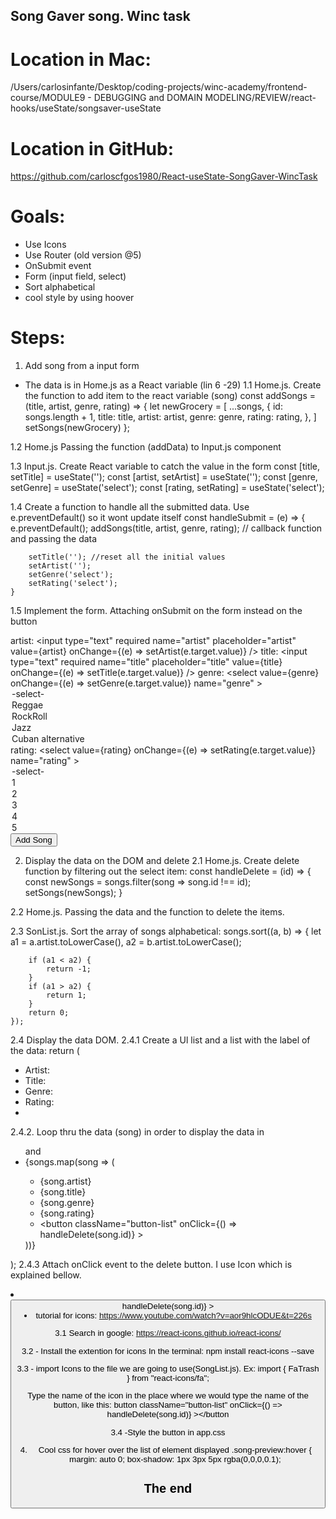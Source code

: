 ## Song Gaver song. Winc task

# Location in Mac:
/Users/carlosinfante/Desktop/coding-projects/winc-academy/frontend-course/MODULE9 - DEBUGGING and DOMAIN MODELING/REVIEW/react-hooks/useState/songsaver-useState

# Location in GitHub:
https://github.com/carloscfgos1980/React-useState-SongGaver-WincTask

# Goals:

- Use Icons
- Use Router (old version @5)
- OnSubmit event
- Form (input field, select)
- Sort alphabetical
- cool style by using hoover


# Steps:
1. Add song from a input form
* The data is in Home.js as a React variable (lin 6 -29)
1.1 Home.js. Create the function to add item to the react variable (song)
    const addSongs = (title, artist, genre, rating) => {
        let newGrocery = [
            ...songs,
            {
                id: songs.length + 1,
                title: title,
                artist: artist,
                genre: genre,
                rating: rating,
            },
        ]
        setSongs(newGrocery)
    };

1.2 Home.js Passing the function (addData) to Input.js component
            <Inputs addSongs={addSongs} />

1.3 Input.js. Create React variable to catch the value in the form
    const [title, setTitle] = useState('');
    const [artist, setArtist] = useState('');
    const [genre, setGenre] = useState('select');
    const [rating, setRating] = useState('select');

1.4 Create a function to handle all the submitted data. Use e.preventDefault() so it wont update itself
    const handleSubmit = (e) => {
        e.preventDefault();
        addSongs(title, artist, genre, rating); // callback function and passing the data

        setTitle(''); //reset all the initial values
        setArtist('');
        setGenre('select');
        setRating('select');
    }

1.5 Implement the form. Attaching onSubmit on the form instead on the button
            <form onSubmit={handleSubmit}>
                <label>artist:</label>
                <input
                    type="text"
                    required
                    name="artist"
                    placeholder="artist"
                    value={artist}
                    onChange={(e) => setArtist(e.target.value)}
                />
                <label>title:</label>
                <input
                    type="text"
                    required
                    name="title"
                    placeholder="title"
                    value={title}
                    onChange={(e) => setTitle(e.target.value)}
                />
                <label>genre:</label>
                <select
                    value={genre}
                    onChange={(e) => setGenre(e.target.value)}
                    name="genre"
                >   <option value="select">-select-</option>
                    <option value="Reggae">Reggae</option>
                    <option value="RockRoll">RockRoll</option>
                    <option value="jazz">Jazz</option>
                    <option value="Cuban alternative">Cuban alternative</option>
                </select>
                <label>rating:</label>
                <select
                    value={rating}
                    onChange={(e) => setRating(e.target.value)}
                    name="rating"
                >   <option value="select">-select-</option>
                    <option value="1">1</option>
                    <option value="2">2</option>
                    <option value="3">3</option>
                    <option value="4">4</option>
                    <option value="5">5</option>
                </select>
                <button>Add Song</button>
            </form>

2. Display the data on the DOM and delete 
2.1 Home.js. Create delete function by filtering out the select item:
    const handleDelete = (id) => {
        const newSongs = songs.filter(song => song.id !== id);
        setSongs(newSongs);
    }

2.2 Home.js. Passing the data and the function to delete the items.
            <SongList songs={songs} handleDelete={handleDelete} />

2.3 SonList.js. Sort the array of songs alphabetical:
    songs.sort((a, b) => {
        let a1 = a.artist.toLowerCase(),
            a2 = b.artist.toLowerCase();

        if (a1 < a2) {
            return -1;
        }
        if (a1 > a2) {
            return 1;
        }
        return 0;
    });

2.4 Display the data DOM. 
2.4.1 Create a Ul list and a list with the label of the data:
    return (
        <div className="song-list">
            <div className="up-line">
                <ul>
                    <li>Artist:</li>
                    <li>Title:</li>
                    <li>Genre:</li>
                    <li>Rating:</li>
                    <li></li>
                </ul>
            </div>
2.4.2. Loop thru the data (song) in order to display the data in <ul> and <li>
            {songs.map(song => (
                <div className="song-preview" key={song.id} >
                    <ul>
                        <li >{song.artist}</li>
                        <li>{song.title}</li>
                        <li >{song.genre}</li>
                        <li >{song.rating}</li>
                        <li><button className="button-list" onClick={() => handleDelete(song.id)} ><FaTrash /></button></li>
                    </ul>
                </div>
            ))}
        </div>
    );
2.4.3 Attach onClick event to the delete button. I use Icon which is explained bellow.
<li><button className="button-list" onClick={() => handleDelete(song.id)} ><FaTrash /

3. tutorial for icons:
https://www.youtube.com/watch?v=aor9hlcODUE&t=226s

3.1 Search in google:
https://react-icons.github.io/react-icons/

3.2 - Install the extention for icons In the terminal:
npm install react-icons --save

3.3 - import Icons to the file we are going to use(SongList.js). Ex:
import { FaTrash } from "react-icons/fa";

Type the name of the icon in the place where we would type the name of the button, like this:
button className="button-list" onClick={() => handleDelete(song.id)} ><FaTrash /></button

3.4 -Style the button in app.css

4. Cool css for hover over the list of element displayed
.song-preview:hover {
  margin: auto 0;
  box-shadow: 1px 3px 5px rgba(0,0,0,0.1);

  ## The end